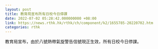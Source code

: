 ```yaml
---
layout: post
title: 教育局宣布所有日校今日停課
date: 2022-07-02 05:28:42.000000000 +08:00
link: https://news.rthk.hk/rthk/ch/component/k2/1655785-20220702.htm
categories: rthk
---
```


教育局宣布，由於八號熱帶氣旋警告信號現正生效，所有日校今日停課。
